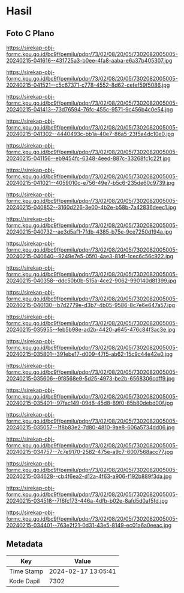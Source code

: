 # Hasil

## Foto C Plano

https://sirekap-obj-formc.kpu.go.id/bc9f/pemilu/pdpr/73/02/08/20/05/7302082005005-20240215-041616--431725a3-b0ee-4fa8-aaba-e6a37b405307.jpg

https://sirekap-obj-formc.kpu.go.id/bc9f/pemilu/pdpr/73/02/08/20/05/7302082005005-20240215-041521--c5c67371-c778-4552-8d62-cefef59f5086.jpg

https://sirekap-obj-formc.kpu.go.id/bc9f/pemilu/pdpr/73/02/08/20/05/7302082005005-20240215-041413--73d76594-76fc-455c-9571-9c456b4c0e54.jpg

https://sirekap-obj-formc.kpu.go.id/bc9f/pemilu/pdpr/73/02/08/20/05/7302082005005-20240215-041302--4440493c-bb1a-40e7-86a5-23f5a4dc10e0.jpg

https://sirekap-obj-formc.kpu.go.id/bc9f/pemilu/pdpr/73/02/08/20/05/7302082005005-20240215-041156--eb9454fc-6348-4eed-887c-33268fc1c22f.jpg

https://sirekap-obj-formc.kpu.go.id/bc9f/pemilu/pdpr/73/02/08/20/05/7302082005005-20240215-041021--4059010c-e756-49e7-b5c6-235de60c9739.jpg

https://sirekap-obj-formc.kpu.go.id/bc9f/pemilu/pdpr/73/02/08/20/05/7302082005005-20240215-040852--3160d226-3e00-4b2e-b58b-7a42836deec1.jpg

https://sirekap-obj-formc.kpu.go.id/bc9f/pemilu/pdpr/73/02/08/20/05/7302082005005-20240215-040732--ae3d5af1-7fdb-4385-b75e-9ce7250d194a.jpg

https://sirekap-obj-formc.kpu.go.id/bc9f/pemilu/pdpr/73/02/08/20/05/7302082005005-20240215-040640--9249e7e5-05f0-4ae3-81df-1cec6c56c922.jpg

https://sirekap-obj-formc.kpu.go.id/bc9f/pemilu/pdpr/73/02/08/20/05/7302082005005-20240215-040358--ddc50b0b-515a-4ce2-9062-990140d81399.jpg

https://sirekap-obj-formc.kpu.go.id/bc9f/pemilu/pdpr/73/02/08/20/05/7302082005005-20240215-040130--b7d2779e-d3b7-4b05-9586-8c7e6e647a57.jpg

https://sirekap-obj-formc.kpu.go.id/bc9f/pemilu/pdpr/73/02/08/20/05/7302082005005-20240215-035955--feb5b98e-ad2b-4420-a645-476c84f3ac3e.jpg

https://sirekap-obj-formc.kpu.go.id/bc9f/pemilu/pdpr/73/02/08/20/05/7302082005005-20240215-035801--391ebe17-d009-47f5-ab62-15c9c44e42e0.jpg

https://sirekap-obj-formc.kpu.go.id/bc9f/pemilu/pdpr/73/02/08/20/05/7302082005005-20240215-035606--9f8568e9-5d25-4973-be2b-6568306cdff9.jpg

https://sirekap-obj-formc.kpu.go.id/bc9f/pemilu/pdpr/73/02/08/20/05/7302082005005-20240215-035401--97fac149-09d8-45d8-89f0-85b80debd00f.jpg

https://sirekap-obj-formc.kpu.go.id/bc9f/pemilu/pdpr/73/02/08/20/05/7302082005005-20240215-035057--1f8b83e2-7d80-4810-9ae8-606a5734dd06.jpg

https://sirekap-obj-formc.kpu.go.id/bc9f/pemilu/pdpr/73/02/08/20/05/7302082005005-20240215-034757--7c7e9170-2582-475e-a9c7-6007568acc77.jpg

https://sirekap-obj-formc.kpu.go.id/bc9f/pemilu/pdpr/73/02/08/20/05/7302082005005-20240215-034628--cb4f6ea2-d12a-4f63-a906-f192b889f3da.jpg

https://sirekap-obj-formc.kpu.go.id/bc9f/pemilu/pdpr/73/02/08/20/05/7302082005005-20240215-034518--7f6fc173-446a-4dfb-b02e-8afd5d0af5fd.jpg

https://sirekap-obj-formc.kpu.go.id/bc9f/pemilu/pdpr/73/02/08/20/05/7302082005005-20240215-034401--763e2f21-0d31-43e5-8149-ec01a6a0eeac.jpg


## Metadata

| Key        | Value               |
| ---------- | ------------------- |
| Time Stamp | 2024-02-17 13:05:41 |
| Kode Dapil | 7302                |



